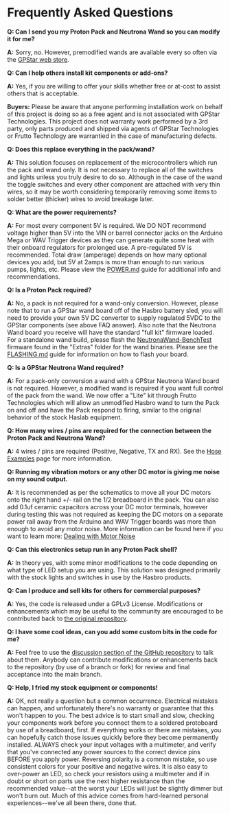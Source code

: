 # Frequently Asked Questions

**Q: Can I send you my Proton Pack and Neutrona Wand so you can modify it for me?**

**A:** Sorry, no. However, premodified wands are available every so often via the [GPStar web store](https://gpstartechnologies.com/products/hasbro-1984-neutrona-wand-gpstar).

**Q: Can I help others install kit components or add-ons?**

**A:** Yes, if you are willing to offer your skills whether free or at-cost to assist others that is acceptable.

**Buyers:** Please be aware that anyone performing installation work on behalf of this project is doing so as a free agent and is not associated with GPStar Technologies. This project does not warranty work performed by a 3rd party, only parts produced and shipped via agents of GPStar Technologies or Frutto Technology are warrantied in the case of manufacturing defects.

**Q: Does this replace everything in the pack/wand?**

**A:** This solution focuses on replacement of the microcontrollers which run the pack and wand only. It is not necessary to replace all of the switches and lights unless you truly desire to do so. Although in the case of the wand the toggle switches and every other component are attached with very thin wires, so it may be worth considering temporarily removing some items to solder better (thicker) wires to avoid breakage later.

**Q: What are the power requirements?**

**A:** For most every component 5V is required. We DO NOT recommend voltage higher than 5V into the VIN or barrel connector jacks on the Arduino Mega or WAV Trigger devices as they can generate quite some heat with their onboard regulators for prolonged use. A pre-regulated 5V is recommended. Total draw (amperage) depends on how many optional devices you add, but 5V at 2amps is more than enough to run various pumps, lights, etc. Please view the [POWER.md](POWER.md) guide for additional info and recommendations.

**Q: Is a Proton Pack required?**

**A:** No, a pack is not required for a wand-only conversion. However, please note that to run a GPStar wand board off of the Hasbro battery sled, you will need to provide your own 5V DC converter to supply regulated 5VDC to the GPStar components (see above FAQ answer). Also note that the Neutrona Wand board you receive will have the standard "full kit" firmware loaded. For a standalone wand build, please flash the [NeutronaWand-BenchTest](https://github.com/gpstar81/GPStar-proton-pack/blob/main/binaries/wand/extras/NeutronaWand-BenchTest.hex?raw=1) firmware found in the "Extras" folder for the wand binaries. Please see the [FLASHING.md](FLASHING.md) guide for information on how to flash your board.

**Q: Is a GPStar Neutrona Wand required?**

**A:** For a pack-only conversion a wand with a GPStar Neutrona Wand board is not required. However, a modified wand is required if you want full control of the pack from the wand. We now offer a "Lite" kit through Frutto Technologies which will allow an unmodified Hasbro wand to turn the Pack on and off and have the Pack respond to firing, similar to the original behavior of the stock Haslab equipment.

**Q: How many wires / pins are required for the connection between the Proton Pack and Neutrona Wand?**

**A:** 4 wires / pins are required (Positive, Negative, TX and RX). See the [Hose Examples](HOSE.md) page for more information.

**Q: Running my vibration motors or any other DC motor is giving me noise on my sound output.**

**A:** It is recommended as per the schematics to move all your DC motors onto the right hand +/- rail on the 1/2 breadboard in the pack. You can also add 0.1uf ceramic capacitors across your DC motor terminals, however during testing this was not required as keeping the DC motors on a separate power rail away from the Arduino and WAV Trigger boards was more than enough to avoid any motor noise. More information can be found here if you want to learn more: [Dealing with Motor Noise](https://www.pololu.com/docs/0J15/9)

**Q: Can this electronics setup run in any Proton Pack shell?**

**A:** In theory yes, with some minor modifications to the code depending on what type of LED setup you are using. This solution was designed primarily with the stock lights and switches in use by the Hasbro products.

**Q: Can I produce and sell kits for others for commercial purposes?**

**A:** Yes, the code is released under a GPLv3 License. Modifications or enhancements which may be useful to the community are encouraged to be contributed back to [the original repository](https://github.com/gpstar81/haslab-proton-pack).

**Q: I have some cool ideas, can you add some custom bits in the code for me?**

**A:** Feel free to use the [discussion section of the GitHub repository](https://github.com/gpstar81/haslab-proton-pack/discussions) to talk about them. Anybody can contribute modifications or enhancements back to the repository (by use of a branch or fork) for review and final acceptance into the main branch.

**Q: Help, I fried my stock equipment or components!**

**A:** OK, not really a question but a common occurrence. Electrical mistakes can happen, and unfortunately there's no warranty or guarantee that this won't happen to you. The best advice is to start small and slow, checking your components work before you connect them to a soldered protoboard by use of a breadboard, first. If everything works or there are mistakes, you can hopefully catch those issues quickly before they become permanently installed. ALWAYS check your input voltages with a multimeter, and verify that you've connected any power sources to the correct device pins BEFORE you apply power. Reversing polarity is a common mistake, so use consistent colors for your positive and negative wires. It is also easy to over-power an LED, so check your resistors using a multimeter and if in doubt or short on parts use the next higher resistance than the recommended value--at the worst your LEDs will just be slightly dimmer but won't burn out. Much of this advice comes from hard-learned personal experiences--we've all been there, done that.
